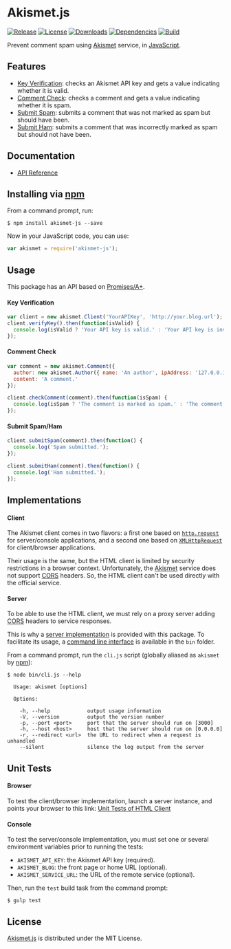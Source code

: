 # Akismet.js
[![Release](http://img.shields.io/npm/v/akismet-js.svg)](https://www.npmjs.com/package/akismet-js) [![License](http://img.shields.io/npm/l/akismet-js.svg)](https://github.com/cedx/akismet.js/blob/master/LICENSE.txt) [![Downloads](http://img.shields.io/npm/dm/akismet-js.svg)](https://www.npmjs.com/package/akismet-js) [![Dependencies](http://img.shields.io/david/cedx/akismet.js.svg)](https://david-dm.org/cedx/akismet.js) [![Build](http://img.shields.io/travis/cedx/akismet.js.svg)](https://travis-ci.org/cedx/akismet.js)

Prevent comment spam using [Akismet](https://akismet.com) service, in [JavaScript](https://developer.mozilla.org/en-US/docs/Web/JavaScript).

## Features
- [Key Verification](https://akismet.com/development/api/#verify-key): checks an Akismet API key and gets a value indicating whether it is valid.
- [Comment Check](https://akismet.com/development/api/#comment-check): checks a comment and gets a value indicating whether it is spam.
- [Submit Spam](https://akismet.com/development/api/#submit-spam): submits a comment that was not marked as spam but should have been.
- [Submit Ham](https://akismet.com/development/api/#submit-ham): submits a comment that was incorrectly marked as spam but should not have been.

## Documentation
- [API Reference](http://dev.belin.io/akismet.js/api)

## Installing via [npm](https://www.npmjs.com)
From a command prompt, run:

```shell
$ npm install akismet-js --save
```

Now in your JavaScript code, you can use:

```javascript
var akismet = require('akismet-js');
```

## Usage
This package has an API based on [Promises/A+](https://www.promisejs.org).

#### Key Verification

```javascript
var client = new akismet.Client('YourAPIKey', 'http://your.blog.url');
client.verifyKey().then(function(isValid) {
  console.log(isValid ? 'Your API key is valid.' : 'Your API key is invalid.');
});
```

#### Comment Check

```javascript
var comment = new akismet.Comment({
  author: new akismet.Author({ name: 'An author', ipAddress: '127.0.0.1' }),
  content: 'A comment.'
});

client.checkComment(comment).then(function(isSpam) {
  console.log(isSpam ? 'The comment is marked as spam.' : 'The comment is marked as ham.');
});
```

#### Submit Spam/Ham

```javascript
client.submitSpam(comment).then(function() {
  console.log('Spam submitted.');
});

client.submitHam(comment).then(function() {
  console.log('Ham submitted.');
});
```

## Implementations

#### Client
The Akismet client comes in two flavors: a first one based on [`http.request`](http://nodejs.org/api/http.html#http_http_request_options_callback)
for server/console applications, and a second one based on [`XMLHttpRequest`](https://developer.mozilla.org/en-US/docs/Web/API/XMLHttpRequest)
for client/browser applications.

Their usage is the same, but the HTML client is limited by security restrictions in a browser context.
Unfortunately, the [Akismet](https://akismet.com) service does not support [CORS](http://www.w3.org/TR/cors) headers.
So, the HTML client can't be used directly with the official service.

#### Server
To be able to use the HTML client, we must rely on a proxy server adding [CORS](http://www.w3.org/TR/cors) headers to service responses.

This is why a [server implementation](https://github.com/cedx/akismet.js/blob/master/lib/server.js) is provided with this package.
To facilitate its usage, a [command line interface](https://github.com/cedx/akismet.js/blob/master/bin/cli.js) is available in the `bin` folder.

From a command prompt, run the `cli.js` script (globally aliased as `akismet` by [npm](https://www.npmjs.com)):

```
$ node bin/cli.js --help

  Usage: akismet [options]

  Options:

    -h, --help            output usage information
    -V, --version         output the version number
    -p, --port <port>     port that the server should run on [3000]
    -h, --host <host>     host that the server should run on [0.0.0.0]
    -r, --redirect <url>  the URL to redirect when a request is unhandled
    --silent              silence the log output from the server
```

## Unit Tests

#### Browser
To test the client/browser implementation, launch a server instance, and points your browser to this link:
[Unit Tests of HTML Client](http://dev.belin.io/akismet.js)

#### Console
To test the server/console implementation, you must set one or several environment variables prior to running the tests:
- `AKISMET_API_KEY`: the Akismet API key (required).
- `AKISMET_BLOG`: the front page or home URL (optional).
- `AKISMET_SERVICE_URL`: the URL of the remote service (optional).

Then, run the `test` build task from the command prompt:

```shell
$ gulp test
```

## License
[Akismet.js](https://www.npmjs.com/package/akismet-js) is distributed under the MIT License.
